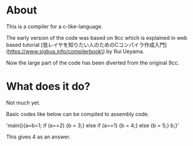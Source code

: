 # About

This is a compiler for a c-like-language.

The early version of the code was based on 9cc which is explained in web based tutorial
[低レイヤを知りたい人のためのCコンパイラ作成入門](https://www.sigbus.info/compilerbook\) by Rui Ueyama.

Now the large part of the code has been diverted from the original 9cc.

# What does it do?

Not much yet.

Basic codes like below can be compiled to assembly code.

'main(){a=b=1; if (a==2) {b = 3;} else if (a==1) {b = 4;} else {b = 5;} b;}'

This gives 4 as an answer.

